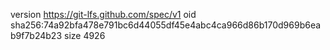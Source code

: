 version https://git-lfs.github.com/spec/v1
oid sha256:74a92bfa478e791bc6d44055df45e4abc4ca966d86b170d969b6eab9f7b24b23
size 4926
